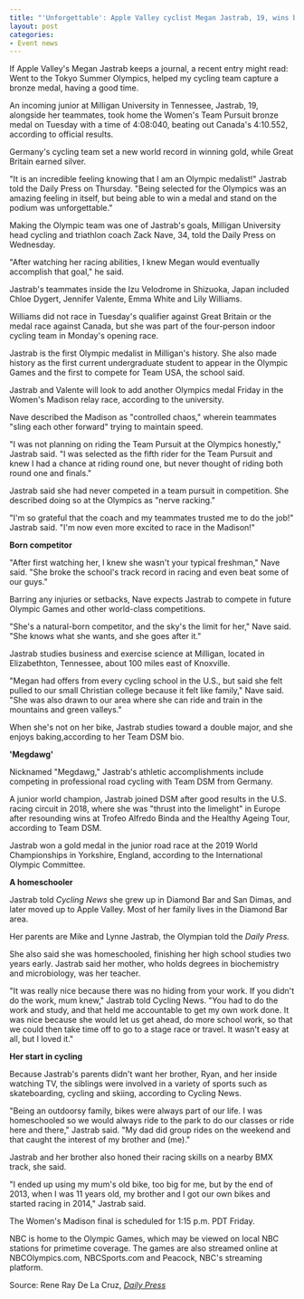 ```yaml
---
title: "'Unforgettable': Apple Valley cyclist Megan Jastrab, 19, wins bronze medal in Olympics debut"
layout: post
categories:
- Event news
---
```


If Apple Valley's Megan Jastrab keeps a journal, a recent entry might read: Went to the Tokyo Summer Olympics, helped my cycling team capture a bronze medal, having a good time.

An incoming junior at Milligan University in Tennessee, Jastrab, 19, alongside her teammates, took home the Women's Team Pursuit bronze medal on Tuesday with a time of 4:08:040, beating out Canada's 4:10.552, according to official results.

Germany's cycling team set a new world record in winning gold, while Great Britain earned silver.

"It is an incredible feeling knowing that I am an Olympic medalist!" Jastrab told the Daily Press on Thursday. "Being selected for the Olympics was an amazing feeling in itself, but being able to win a medal and stand on the podium was unforgettable."

Making the Olympic team was one of Jastrab's goals, Milligan University head cycling and triathlon coach Zack Nave, 34, told the Daily Press on Wednesday.

"After watching her racing abilities, I knew Megan would eventually accomplish that goal," he said.

Jastrab's teammates inside the Izu Velodrome in Shizuoka, Japan included Chloe Dygert, Jennifer Valente, Emma White and Lily Williams.

Williams did not race in Tuesday's qualifier against Great Britain or the medal race against Canada, but she was part of the four-person indoor cycling team in Monday's opening race.

Jastrab is the first Olympic medalist in Milligan's history. She also made history as the first current undergraduate student to appear in the Olympic Games and the first to compete for Team USA, the school said.

Jastrab and Valente will look to add another Olympics medal Friday in the Women's Madison relay race, according to the university.

Nave described the Madison as "controlled chaos," wherein teammates "sling each other forward" trying to maintain speed.

"I was not planning on riding the Team Pursuit at the Olympics honestly," Jastrab said. "I was selected as the fifth rider for the Team Pursuit and knew I had a chance at riding round one, but never thought of riding both round one and finals."

Jastrab said she had never competed in a team pursuit in competition. She described doing so at the Olympics as "nerve racking."

"I'm so grateful that the coach and my teammates trusted me to do the job!" Jastrab said. "I'm now even more excited to race in the Madison!"

**Born competitor**

"After first watching her, I knew she wasn't your typical freshman," Nave said. "She broke the school's track record in racing and even beat some of our guys."

Barring any injuries or setbacks, Nave expects Jastrab to compete in future Olympic Games and other world-class competitions.

"She's a natural-born competitor, and the sky's the limit for her," Nave said. "She knows what she wants, and she goes after it."

Jastrab studies business and exercise science at Milligan, located in Elizabethton, Tennessee, about 100 miles east of Knoxville.

"Megan had offers from every cycling school in the U.S., but said she felt pulled to our small Christian college because it felt like family," Nave said. "She was also drawn to our area where she can ride and train in the mountains and green valleys."

When she's not on her bike, Jastrab studies toward a double major, and she enjoys baking,according to her Team DSM bio.

**'Megdawg'**

Nicknamed "Megdawg," Jastrab's athletic accomplishments include competing in professional road cycling with Team DSM from Germany.

A junior world champion, Jastrab joined DSM after good results in the U.S. racing circuit in 2018, where she was "thrust into the limelight" in Europe after resounding wins at Trofeo Alfredo Binda and the Healthy Ageing Tour, according to Team DSM.

Jastrab won a gold medal in the junior road race at the 2019 World Championships in Yorkshire, England, according to the International Olympic Committee.

**A homeschooler**

Jastrab told *Cycling News* she grew up in Diamond Bar and San Dimas, and later moved up to Apple Valley. Most of her family lives in the Diamond Bar area.

Her parents are Mike and Lynne Jastrab, the Olympian told the *Daily Press.*

She also said she was homeschooled, finishing her high school studies two years early. Jastrab said her mother, who holds degrees in biochemistry and microbiology, was her teacher.

"It was really nice because there was no hiding from your work. If you didn't do the work, mum knew," Jastrab told Cycling News. "You had to do the work and study, and that held me accountable to get my own work done. It was nice because she would let us get ahead, do more school work, so that we could then take time off to go to a stage race or travel. It wasn't easy at all, but I loved it."

**Her start in cycling**

Because Jastrab's parents didn't want her brother, Ryan, and her inside watching TV, the siblings were involved in a variety of sports such as skateboarding, cycling and skiing, according to Cycling News.

"Being an outdoorsy family, bikes were always part of our life. I was homeschooled so we would always ride to the park to do our classes or ride here and there," Jastrab said. "My dad did group rides on the weekend and that caught the interest of my brother and (me)."

Jastrab and her brother also honed their racing skills on a nearby BMX track, she said.

"I ended up using my mum's old bike, too big for me, but by the end of 2013, when I was 11 years old, my brother and I got our own bikes and started racing in 2014," Jastrab said.

The Women's Madison final is scheduled for 1:15 p.m. PDT Friday.

NBC is home to the Olympic Games, which may be viewed on local NBC stations for primetime coverage. The games are also streamed online at NBCOlympics.com, NBCSports.com and Peacock, NBC's streaming platform.

Source: Rene Ray De La Cruz, [*Daily Press*](https://www.vvdailypress.com)
